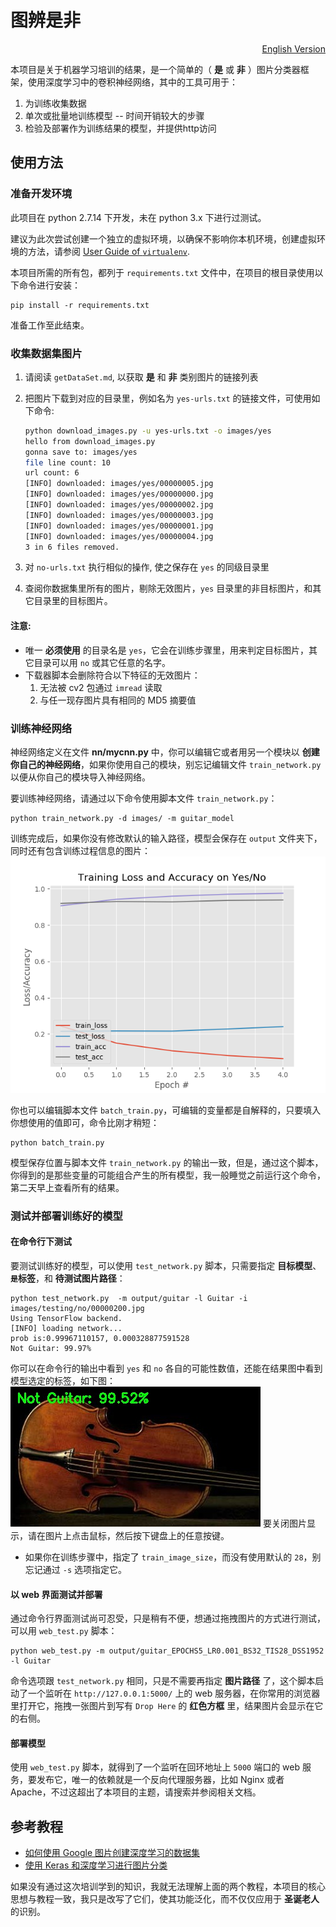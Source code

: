 # 图辨是非

<p align="right">
    <a href="README.md">English Version</a>
</p>

本项目是关于机器学习培训的结果，是一个简单的（ **是** 或 **非** ）图片分类器框架，使用深度学习中的卷积神经网络，其中的工具可用于：

1. 为训练收集数据
1. 单次或批量地训练模型 -- 时间开销较大的步骤
1. 检验及部署作为训练结果的模型，并提供http访问


## 使用方法

### 准备开发环境

此项目在 python 2.7.14 下开发，未在 python 3.x 下进行过测试。

建议为此次尝试创建一个独立的虚拟环境，以确保不影响你本机环境，创建虚拟环境的方法，请参阅 [User Guide of `virtualenv`](https://virtualenv.pypa.io/en/stable/userguide/).

本项目所需的所有包，都列于 `requirements.txt` 文件中，在项目的根目录使用以下命令进行安装：

    pip install -r requirements.txt

准备工作至此结束。

### 收集数据集图片

1. 请阅读 `getDataSet.md`, 以获取 **是** 和 **非** 类别图片的链接列表
1. 把图片下载到对应的目录里，例如名为 `yes-urls.txt` 的链接文件，可使用如下命令:

    ```sh
    python download_images.py -u yes-urls.txt -o images/yes
    hello from download_images.py
    gonna save to: images/yes
    file line count: 10
    url count: 6
    [INFO] downloaded: images/yes/00000005.jpg
    [INFO] downloaded: images/yes/00000000.jpg
    [INFO] downloaded: images/yes/00000002.jpg
    [INFO] downloaded: images/yes/00000003.jpg
    [INFO] downloaded: images/yes/00000001.jpg
    [INFO] downloaded: images/yes/00000004.jpg
    3 in 6 files removed.
    ```
1. 对 `no-urls.txt` 执行相似的操作, 使之保存在 `yes` 的同级目录里
1. 查阅你数据集里所有的图片，剔除无效图片，`yes` 目录里的非目标图片，和其它目录里的目标图片。

#### 注意:

* 唯一 **必须使用** 的目录名是 `yes`，它会在训练步骤里，用来判定目标图片，其它目录可以用  `no` 或其它任意的名字。
* 下载器脚本会删除符合以下特征的无效图片：
    1. 无法被 cv2 包通过 `imread` 读取
    1. 与任一现存图片具有相同的 MD5 摘要值

### 训练神经网络

神经网络定义在文件 **nn/mycnn.py** 中，你可以编辑它或者用另一个模块以 **创建你自己的神经网络**，如果你使用自己的模块，别忘记编辑文件 `train_network.py` 以便从你自己的模块导入神经网络。

要训练神经网络，请通过以下命令使用脚本文件 `train_network.py`：

```shell
python train_network.py -d images/ -m guitar_model
```

训练完成后，如果你没有修改默认的输入路径，模型会保存在 `output` 文件夹下，同时还有包含训练过程信息的图片：
![guitar_training_plot](./asset/guitar_training_plot.png)

你也可以编辑脚本文件 `batch_train.py`，可编辑的变量都是自解释的，只要填入你想使用的值即可，命令比刚才稍短：

```shell
python batch_train.py
```

模型保存位置与脚本文件 `train_network.py` 的输出一致，但是，通过这个脚本，你得到的是那些变量的可能组合产生的所有模型，我一般睡觉之前运行这个命令，第二天早上查看所有的结果。

### 测试并部署训练好的模型


#### 在命令行下测试

要测试训练好的模型，可以使用 `test_network.py` 脚本，只需要指定 **目标模型**、**`是`标签**，和 **待测试图片路径**：

```shell
python test_network.py  -m output/guitar -l Guitar -i images/testing/no/00000200.jpg
Using TensorFlow backend.
[INFO] loading network...
prob is:0.99967110157, 0.000328877591528
Not Guitar: 99.97%
```

你可以在命令行的输出中看到 `yes` 和 `no` 各自的可能性数值，还能在结果图中看到模型选定的标签，如下图：
![web-test-result-image](./asset/web-test-result-image.jpg)
要关闭图片显示，请在图片上点击鼠标，然后按下键盘上的任意按键。

* 如果你在训练步骤中，指定了 `train_image_size`，而没有使用默认的 `28`，别忘记通过 `-s` 选项指定它。

#### 以 web 界面测试并部署

通过命令行界面测试尚可忍受，只是稍有不便，想通过拖拽图片的方式进行测试，可以用 `web_test.py` 脚本：

```shell
python web_test.py -m output/guitar_EPOCHS5_LR0.001_BS32_TIS28_DSS1952 -l Guitar
```

命令选项跟 `test_network.py` 相同，只是不需要再指定 **图片路径** 了，这个脚本启动了一个监听在 `http://127.0.0.1:5000/` 上的 web 服务器，在你常用的浏览器里打开它，拖拽一张图片到写有 `Drop Here` 的 **红色方框** 里，结果图片会显示在它的右侧。

#### 部署模型

使用 `web_test.py` 脚本，就得到了一个监听在回环地址上 `5000` 端口的 web 服务，要发布它，唯一的依赖就是一个反向代理服务器，比如 Nginx 或者 Apache，不过这超出了本项目的主题，请搜索并参阅相关文档。

## 参考教程
* [如何使用 Google 图片创建深度学习的数据集](https://www.pyimagesearch.com/2017/12/04/how-to-create-a-deep-learning-dataset-using-google-images/)
* [使用 Keras 和深度学习进行图片分类](https://www.pyimagesearch.com/2017/12/11/image-classification-with-keras-and-deep-learning/)

如果没有通过这次培训学到的知识，我就无法理解上面的两个教程，本项目的核心思想与教程一致，我只是改写了它们，使其功能泛化，而不仅仅应用于 **圣诞老人** 的识别。
